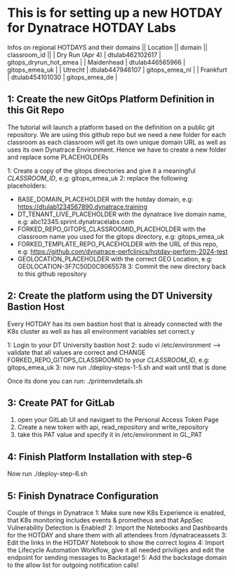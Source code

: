 # This is for setting up a new HOTDAY for Dynatrace HOTDAY Labs

Infos on regional HOTDAYS and their domains
|| Location || domain || classroom_id || 
| Dry Run (Apr 4) | dtulab462102617 | gitops_dryrun_hot_emea |
| Maidenhead |  dtulab446565966 | gitops_emea_uk |
| Utrecht | dtulab447946107 | gitops_emea_nl |
| Frankfurt | dtulab454101030 | gitops_emea_de |

## 1: Create the new GitOps Platform Definition in this Git Repo

The tutorial will launch a platform based on the definition on a public git repository. We are using this github repo but we need a new folder for each classroom as each classroom will get its own unique domain URL as well as uses its own Dynatrace Environment. 
Hence we have to create a new folder and replace some PLACEHOLDERs

1: Create a copy of the gitops directories and give it a meaningful *CLASSROOM_ID*, e.g: gitops_emea_uk
2: replace the following placeholders:
- BASE_DOMAIN_PLACEHOLDER with the hotday domain, e.g: https://dtulab1234567890.dynatrace.training
- DT_TENANT_LIVE_PLACEHOLDER with the dynatrace live domain name, e.g: abc12345.sprint.dynatracelabs.com
- FORKED_REPO_GITOPS_CLASSROOMID_PLACEHOLDER with the classroom name you used for the gitops directory, e.g: gitops_emea_uk
- FORKED_TEMPLATE_REPO_PLACEHOLDER with the URL of this repo, e.g: https://github.com/dynatrace-perfclinics/hotday-perform-2024-test
- GEOLOCATION_PLACEHOLDER with the correct GEO Location, e.g: GEOLOCATION-3F7C50D0C9065578
3: Commit the new directory back to this github repository

## 2: Create the platform using the DT University Bastion Host

Every HOTDAY has its own bastion host that is already connected with the K8s cluster as well as has all environment variables set correct.y

1: Login to your DT University bastion host
2: sudo vi /etc/environment --> validate that all values are correct and CHANGE FORKED_REPO_GITOPS_CLASSROOMID to your *CLASSROOM_ID*, e.g: gitops_emea_uk
3: now run ./deploy-steps-1-5.sh and wait until that is done

Once its done you can run: ./printenvdetails.sh

## 3: Create PAT for GitLab

1. open your GitLab UI and navigaet to the Personal Access Token Page
2. Create a new token with api, read_repository and write_repository
3. take this PAT value and specify it in /etc/environment in GL_PAT

## 4: Finish Platform Installation with step-6

Now run ./deploy-step-6.sh

## 5: Finish Dynatrace Configuration

Couple of things in Dynatrace
1: Make sure new K8s Experience is enabled, that K8s monitoring includes events & prometheus and that AppSec Vulnerability Detection is Enabled!
2: Import the Notebooks and Dashboards for the HOTDAY and share them with all attendees from /dynatraceassets
3: Edit the links in the HOTDAY Notebook to show the correct logins
4: Import the Lifecycle Automation Workflow, give it all needed priviliges and edit the endpoint for sending messages to Backstage!
5: Add the backstage domain to the allow list for outgoing notification calls!